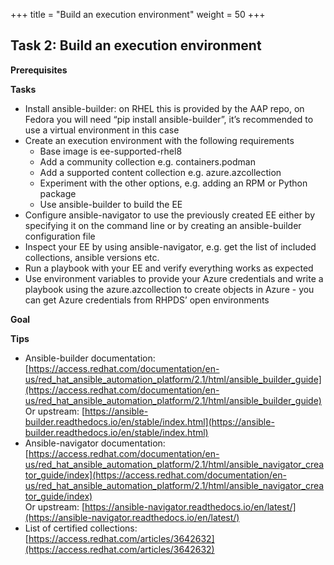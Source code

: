 +++
title = "Build an execution environment"
weight = 50
+++

## Task 2: Build an execution environment 

**Prerequisites**


**Tasks**

* Install ansible-builder: on RHEL this is provided by the AAP repo, on Fedora you will need “pip install ansible-builder”, it’s recommended to use a virtual environment in this case
* Create an execution environment with the following requirements
    * Base image is ee-supported-rhel8
    * Add a community collection e.g. containers.podman
    * Add a supported content collection e.g. azure.azcollection
    * Experiment with the other options, e.g. adding an RPM or Python package
    * Use ansible-builder to build the EE
* Configure ansible-navigator to use the previously created EE either by specifying it on the command line or by creating an ansible-builder configuration file
* Inspect your EE by using ansible-navigator, e.g. get the list of included collections, ansible versions etc.
* Run a playbook with your EE and verify everything works as expected
* Use environment variables to provide your Azure credentials and write a playbook using the azure.azcollection to create objects in Azure - you can get Azure credentials from RHPDS’ open environments

**Goal**


**Tips**


* Ansible-builder documentation: [https://access.redhat.com/documentation/en-us/red_hat_ansible_automation_platform/2.1/html/ansible_builder_guide](https://access.redhat.com/documentation/en-us/red_hat_ansible_automation_platform/2.1/html/ansible_builder_guide) \
Or upstream: [https://ansible-builder.readthedocs.io/en/stable/index.html](https://ansible-builder.readthedocs.io/en/stable/index.html)
* Ansible-navigator documentation: [https://access.redhat.com/documentation/en-us/red_hat_ansible_automation_platform/2.1/html/ansible_navigator_creator_guide/index](https://access.redhat.com/documentation/en-us/red_hat_ansible_automation_platform/2.1/html/ansible_navigator_creator_guide/index) \
Or upstream: [https://ansible-navigator.readthedocs.io/en/latest/](https://ansible-navigator.readthedocs.io/en/latest/) 
* List of certified collections: [https://access.redhat.com/articles/3642632](https://access.redhat.com/articles/3642632) 






